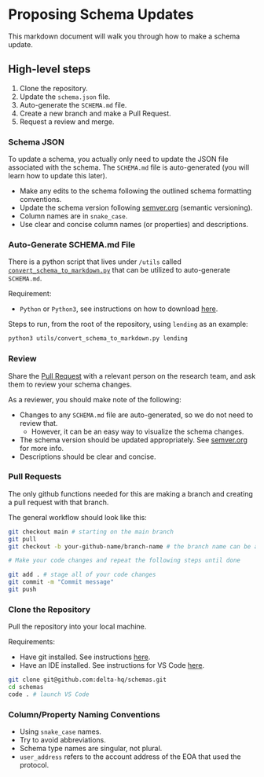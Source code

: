 # Proposing Schema Updates

This markdown document will walk you through how to make a schema update.

## High-level steps

1. Clone the repository.
2. Update the `schema.json` file.
3. Auto-generate the `SCHEMA.md` file.
4. Create a new branch and make a Pull Request.
5. Request a review and merge.

### Schema JSON

To update a schema, you actually only need to update the JSON file associated with the schema. The `SCHEMA.md` file is auto-generated (you will learn how to update this later).

- Make any edits to the schema following the outlined schema formatting conventions.
- Update the schema version following [semver.org](https://semver.org/) (semantic versioning).
- Column names are in `snake_case`.
- Use clear and concise column names (or properties) and descriptions.

### Auto-Generate SCHEMA.md File

There is a python script that lives under `/utils` called [`convert_schema_to_markdown.py`](../utils/convert_schema_to_markdown.py) that can be utilized to auto-generate `SCHEMA.md`.

Requirement:
- `Python` or `Python3`, see instructions on how to download [here](https://wiki.python.org/moin/BeginnersGuide/Download).

Steps to run, from the root of the repository, using `lending` as an example:
```bash
python3 utils/convert_schema_to_markdown.py lending
```

### Review

Share the [Pull Request](https://github.com/delta-hq/schemas/pulls) with a relevant person on the research team, and ask them to review your schema changes.

As a reviewer, you should make note of the following:
- Changes to any `SCHEMA.md` file are auto-generated, so we do not need to review that.
    - However, it can be an easy way to visualize the schema changes.
- The schema version should be updated appropriately. See [semver.org](https://semver.org/) for more info.
- Descriptions should be clear and concise.

### Pull Requests

The only github functions needed for this are making a branch and creating a pull request with that branch.

The general workflow should look like this:

```bash
git checkout main # starting on the main branch
git pull
git checkout -b your-github-name/branch-name # the branch name can be anything, but I like to follow this format

# Make your code changes and repeat the following steps until done

git add . # stage all of your code changes
git commit -m "Commit message"
git push 
```

### Clone the Repository

Pull the repository into your local machine.

Requirements:
- Have git installed. See instructions [here](https://git-scm.com/book/en/v2/Getting-Started-Installing-Git).
- Have an IDE installed. See instructions for VS Code [here](https://code.visualstudio.com/download).

```bash
git clone git@github.com:delta-hq/schemas.git
cd schemas
code . # launch VS Code
```

### Column/Property Naming Conventions

- Using `snake_case` names.
- Try to avoid abbreviations.
- Schema type names are singular, not plural.
- `user_address` refers to the account address of the EOA that used the protocol.
